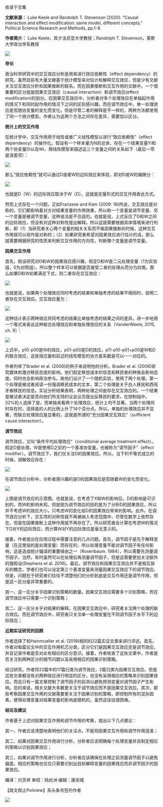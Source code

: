 

收录于合集

**文献来源：** Luke Keele and Randolph T. Stevenson (2020). “Causal interaction and
effect modification: same model, different concepts.” Political Science
Research and Methods, pp.1-9.

  

 **作者简介：** Luke Keele，宾夕法尼亚大学教授；Randolph T. Stevenson，莱斯大学政治学系教授

![](/images/299/2.jpeg)  
  

  

  

  

 **导论**

  

政治科学研究中的交互效应分析是用来进行效应依赖性（effect
dependency）的研究。虽然目前有大量文献基于统计模型来对估计和解释交互效应，但是少有文献关注交互效应分析和因果推断的联系。而在因果推断和交互作用的文献中，一个很重要的区分就是因果交互效应（causal
interaction）和调节效应(effect
modification)的划分。在因果交互效应中，分析者对多个处理效应在单独起作用的情况下和同时起作用的情况下之间的区别感兴趣。而在调节效应中，单一处理效应是否随协变量的变化而变化。但是尽管二者的解释是不一样的，两种方法都使用了同一个统计模型。作者认为这两个方法之间存在差异，需要加以区分。

  

  

 **统计上的交互作用**

  

在统计学中，交互作用用于线性或者广义线性模型以进行“效应依赖性”（effect
dependency）的操作化。假设有一个样本量为N的总体，存在一个结果变量Yi和两个协变量Di以及Wi，用线性模型来描述这三个变量之间的关系如下（最后一项是误差项）：

![](/images/299/3.png)

那么“效应依赖性”就可以通过D或者W的边际效应来体现，即对D或W的偏微分：

![](/images/299/4.png)

也就是D（W）的边际效应取决于W（D），这就是定量形式的交互作用表达方式。

  

然而上式存在一个问题，正如Franzese and Kam (2009:
16)所说，交互效应是对称的，它们都影响着对方对结果变量的作用效果，所以称一个变量是调节变量、另一个变量是被调节变量，这种说法是不合适的。也就是说，上式反应了D和W之间的边际效应，但没有对这种对称性提出解释。所以这就需要根据具体情境来进行判断，即（1）当研究者关心两个变量的相关关系而不做因果推断的时候，这种交互作用就可以视作是对称的；（2）如果研究者希望对因果效应进行估计的话，那么就需要根据研究的性质来判断交互作用的方向性，判断哪个变量是调节变量。

  

  

 **因果交互作用**

  

首先，假设研究对D和W的因果效应感兴趣，假定D和W是二元处理变量（1为实验组，0为对照组）。所以整个样本可以依据是否接受二者的处理从而分为四类。那么如果D和W如果满足下式，则二者存在交互效应：  

![](/images/299/5.png)

也就是说，如果两个处理效应同时考虑的结果和单独考虑的结果不相同时，说明二者存在交互效应。交互效应量为：

![](/images/299/6.png)

这种估计表示两种效应共同考虑的结果比单独考虑的结果之间的差异。进一步地用一个等式来表达这种联合处理效应和单独处理效应的关系（VanderWeele,
2015, ch. 9）：

![](/images/299/7.png)

上式中，p10-p00是W的效应，p01-p00是D的效应，p11-p10-p01+p00是W和D的联合效应，这些效应量和前述的线性模型的协方差系数是可以一一对应的。

  

作者列举了Brader et al. (2008)的例子来说明他的分析。Brader et al.
(2008)研究媒体刺激对移民态度的影响。他们假定移民成本的信息和移民者的种族会影响态度，同时也会影响政治参与。故他们设计了一个随机实验，使用了两个处理。第一个处理是被试者阅读一份强调移民成本的文本，第二个处理是关于白人移民和西班牙裔移民的信息。实证分析结果表明，两种处理之间是存在交互效应的。一个结果是被试者决定是否向他们所支持的议会议员提出反移民的要求。在控制组中，32%的人选择了是，而单独来看两个处理效应，统计上均不显著。当两个处理同时存在时，选择是的人的比例上升了14个百分点。所以，单独的处理效应并不显著，而联合处理效应是显著的，这就是所谓的“充分因果交互效应”（sufficient
cause interaction）。

  

  

 **调节效应**  

  

调节效应，又叫“条件平均处理效应”（conditional average treatment
effect）。假定D是处理，W是使用D之前的一个基准协变量，也被称为“调节因子”（effect
modifier）。调节效应下，我们仅关注D的因果效应。所以，当下列不等式成立的时候，调解效应存在：

![](/images/299/8.png)

在调节效应分析中，分析者感兴趣的是D的因果效应是否随着W的变化而变化。

![](/images/299/9.png)

上图是调节效应的示意图。也就是说，在考虑了X和W的影响后，D的影响是可识别的，而W的影响未知。但是因为调节效应的目的是为了分析D的因果效应，所以并不考虑W的效应大小，只考虑W的变化给D的因果效应带来的影响。此外，在调节效应分析下，交互项的对称性就不再被纳入考虑范围中，尽管在数学上依然存在，但是在因果推断上这种作用就不再存在了。所以研究者会计算在考虑W的情况下D对Y的边际效应，而计算W对Y的边际效应是毫无意义的。

  

接着，作者提出在应用过程中需要注意的几点问题。首先，调节因子是先于解释变量（在这里指的是处理变量）而存在的，所以处理变量不能对调节因子有任何影响，这是造成统计偏误的重要缘由之一（Rosenbaum.
1984），所以需要先测量调节因子。当然，有时虽然可以在处理后再测量调节因子，但是这需要更加关注额外的强假设(Stephens et al.
2016)。最后，调节效应和因果交互效应并不是相互排斥的概念，学者们也可以设定第三个基准变量来测量因果交互效应下的调节效应。但是，问题在于研究者们往往不清楚他们的分析到底是交互作用还是调节作用，但是这一区分是非常重要的。

  

其一、这一区分关乎因果识别策略的数量。因果交互效应需要多个识别策略，而在调节效应中只需要一个识别策略；

  

其二、这一区分关乎对结果的解释。在因果交互效应中，研究者关注两个处理的联合效应。而在调节效应中，研究者只关注单一处理变量在不同调节因子水平下的边际效应；

  

  

 **近期实证研究的回顾**  

  

作者选择了和Hainmueller et al.
(2019)相同的22篇实证文章来进行评述。首先，作者对每篇论文中的交互作用机芯分类，区分它们是因果交互效应还是调节效应，并且记录作者是否对此有相应的区分意识。接着，作者核查了这些文章中，作者是否关注到两种区分的细节问题以及采用相应的因果识别策略。

  

经过研究，作者将22篇中的17篇归类为调节效应，2篇归类为因果交互效应。但是这些文章都没有对两种效应进行明显的区分，也没有采用相应的策略来识别因果效应。而且只有一篇文章控制了调节因子的前测以避免预测变量对调节因子产生影响。总的来说，相关文献大多数更关注于调节效应而不是因果交互效应。其次，那些考察因果交互作用的文献需要更关注于因果识别的策略，即控制所有的混杂因素，使得处理变量对结果变量的影响是随机的，虽然这往往很困难。

  

  

 **结论及建议**

  

作者基于上述对因果交互作用和调节作用的考察，提出以下几点建议：

  

其一、作者应该清楚地表明他们的关注点，不能将因果交互作用和调节作用混淆；

  

其二、如果对因果交互作用进行分析，分析者应该明确每个处理变量并且制定相应的策略以识别因果效应；

  

其三、如果对调节作用进行分析，分析者应该确保在处理之前测量调节因子以避免偏差。相应的策略也仅仅只需要识别出目标解释变量的因果效应而非调节因子的因果效应。

  

编译：刘天祥 审校：陆屹洲 编辑：康张城

【政文观止Poliview】系头条号签约作者

  

![](/images/299/10.jpeg)

  


